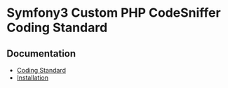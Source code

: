 # Symfony3 Custom PHP CodeSniffer Coding Standard

Documentation
-------------
  * [Coding Standard](docs/standards.md)
  * [Installation](docs/installation.md)
